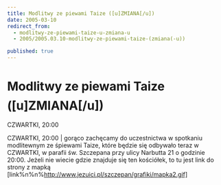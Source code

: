 ```yaml
---
title: Modlitwy ze piewami Taize ([u]ZMIANA[/u])
date: 2005-03-10
redirect_from: 
  - modlitwy-ze-piewami-taize-u-zmiana-u
  - 2005/2005.03.10-modlitwy-ze-piewami-taize-(zmiana(-u))

published: true
---
```




# Modlitwy ze piewami Taize ([u]ZMIANA[/u])

<time>CZWARTKI, 20:00</time>

CZWARTKI, 20:00 | gorąco zachęcamy do uczestnictwa w spotkaniu modlitewnym ze śpiewami Taize, które będzie się odbywało teraz w CZWARTKI, w parafii św. Szczepana przy ulicy Narbutta 21 o godzinie 20:00. Jeżeli nie wiecie gdzie znajduje się ten kościółek, to tu jest link do strony z mapką [link%n%n%http://www.jezuici.pl/szczepan/grafiki/mapka2.gif]

<!--CONTENT FROM OLD SERVER (jos before 2013): CZWARTKI, 20:00 | gorąco zachęcamy do uczestnictwa w spotkaniu modlitewnym ze śpiewami Taize, które będzie się odbywało teraz w CZWARTKI, w parafii św. Szczepana przy ulicy Narbutta 21 o godzinie 20:00. Jeżeli nie wiecie gdzie znajduje się ten kościółek, to tu jest link do strony z mapką [link%n%n%http://www.jezuici.pl/szczepan/grafiki/mapka2.gif]
-->

<!--{{json:{"created_date":"2005-03-10 21:47:07","publish_down":"0000-00-00 00:00:00","id":"218"}}}-->